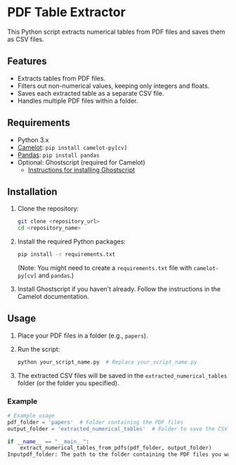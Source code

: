 # PDF Table Extractor

This Python script extracts numerical tables from PDF files and saves them as CSV files.

## Features

* Extracts tables from PDF files.
* Filters out non-numerical values, keeping only integers and floats.
* Saves each extracted table as a separate CSV file.
* Handles multiple PDF files within a folder.

## Requirements

* Python 3.x
* [Camelot](https://camelot-py.readthedocs.io/en/master/): `pip install camelot-py[cv]`
* [Pandas](https://pandas.pydata.org/): `pip install pandas`
* Optional: Ghostscript (required for Camelot)
    * [Instructions for installing Ghostscript](https://camelot-py.readthedocs.io/en/master/install.html#install-ghostscript)

## Installation

1.  Clone the repository:

    ```bash
    git clone <repository_url>
    cd <repository_name>
    ```

2.  Install the required Python packages:

    ```bash
    pip install -r requirements.txt
    ```
    (Note: You might need to create a `requirements.txt` file with `camelot-py[cv]` and `pandas`.)

3.  Install Ghostscript if you haven't already.  Follow the instructions in the Camelot documentation.

## Usage

1.  Place your PDF files in a folder (e.g., `papers`).
2.  Run the script:

    ```bash
    python your_script_name.py  # Replace your_script_name.py
    ```

3.  The extracted CSV files will be saved in the `extracted_numerical_tables` folder (or the folder you specified).

### Example

```python
# Example usage
pdf_folder = 'papers'  # Folder containing the PDF files
output_folder = 'extracted_numerical_tables'  # Folder to save the CSV files

if __name__ == "__main__":
    extract_numerical_tables_from_pdfs(pdf_folder, output_folder)
Inputpdf_folder: The path to the folder containing the PDF files you want to process.output_folder: The path to the folder where the extracted CSV files will be saved.OutputThe script will create one or more CSV files in the specified output folder. Each CSV file will contain the numerical data from a table found in the PDF. The filename of each CSV file will be in the format [pdf_filename]_table_[table_number]_numerical.csv.Error HandlingThe script includes error handling for the following:Errors reading PDF files.
